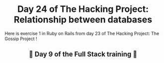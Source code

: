 <h1 align="center">Day 24 of The Hacking Project: Relationship between databases</h1>

Here is exercise 1 in Ruby on Rails from day 23 of The Hacking Project: The Gossip Project !

<h2 align="center">🎉 Day 9 of the Full Stack training 🎉</h2>